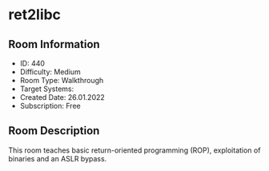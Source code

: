﻿# ret2libc

## Room Information
- ID: 440
- Difficulty: Medium
- Room Type: Walkthrough
- Target Systems: 
- Created Date: 26.01.2022
- Subscription: Free

## Room Description
This room teaches basic return-oriented programming (ROP), exploitation of binaries and an ASLR bypass.

